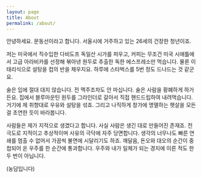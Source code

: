 ```yaml
---
layout: page
title: About
permalink: /about/
---
```


안녕하세요. 문동선이라고 합니다. 서울시에 거주하고 있는 26세의 건장한 청년이죠.

저는 미국에서 직수입한 다비도프 독일산 시가를 피우고, 커피는 무조건 미국 시애틀에서 고급 아라비카를 선정해 볶아낸 원두로 추출한 독한 에스프레소만 먹습니다. 물론 이태리식으로 설탕을 컵의 반을 채우지요. 하루에 스타벅스를 5번 정도 드나드는 것 같군요.

술은 입에 절대 대지 않습니다. 전 맥주조차도 안 마십니다. 술은 사람을 황폐하게 하거든요. 집에서 블루마운틴 원두를 그라인더로 갈아서 직접 핸드드립하여 내려먹습니다. 거기에 제 취향대로 우유와 설탕을 섞죠. 그리고 나직하게 창가에 명멸하는 햇살을 모든 걸 초연한 듯이 바라봅니다.

사람들은 제가 지적으로 생겼다고 합니다. 사실 사람은 생긴 대로 만들어진 존재죠. 전 극도로 지적이고 추상적이며 사유의 극닥에 자주 당면합니다. 생각의 너무나도 빠른 연쇄를 멈출 수 없어서 가끔씩 불면에 시달리기도 하죠. 깨달음, 돈오와 대오의 순간이 중첩되어 온 우주를 한 순간에 통과합니다. 우주와 내가 일체가 되는 경지에 이른 적도 한두 번이 아닙니다.

(농담입니다)
